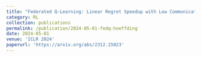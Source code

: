 ```yaml
---
title: "Federated Q-Learning: Linear Regret Speedup with Low Communication Cost"
category: RL
collection: publications
permalink: /publication/2024-05-01-fedq-hoeffding
date: 2024-05-01
venue: 'ICLR 2024'
paperurl: 'https://arxiv.org/abs/2312.15023'
---
```

